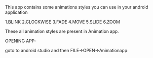 This app contains some animations styles you can use in your android application


1.BLINK
2.CLOCKWISE
3.FADE
4.MOVE
5.SLIDE
6.ZOOM

These all animation styles are present in Animation app.
 


OPENING APP:

goto to android studio and then FILE->OPEN->Animationapp




